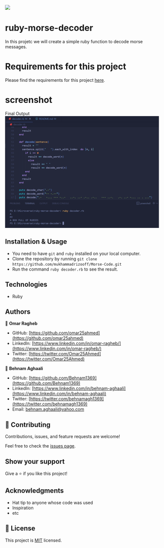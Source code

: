  

![](https://img.shields.io/badge/Microverse-blueviolet)

# ruby-morse-decoder
In this projetc we will create a simple ruby function to decode morse messages.


# Requirements for this project

Please find the requirements for this project [here](https://github.com/microverseinc/curriculum-ruby/blob/main/simple-ruby/morse_code.md).

# screenshot 
Final Output
![Screenshot1](screenshot.png)

## Installation & Usage

- You need to have `git` and `ruby` installed on your local computer.
- Clone the repository by running `git clone https://github.com/mukhammadrizooff/Morse-Code.git`
- Run the command `ruby decoder.rb` to see the result. 


## Technologies

- Ruby

## Authors

👤 **Omar Ragheb**

- GitHub: [https://github.com/omar25ahmed](https://github.com/omar25ahmed)
- LinkedIn: [https://www.linkedin.com/in/omar-ragheb/](https://www.linkedin.com/in/omar-ragheb/)
- Twitter: [https://twitter.com/Omar25Ahmed](https://twitter.com/Omar25Ahmed)

👤 **Behnam Aghaali**

- GitHub: [https://github.com/Behnam1369](https://github.com/Behnam1369)
- LinkedIn: [https://www.linkedin.com/in/behnam-aghaali](https://www.linkedin.com/in/behnam-aghaali)
- Twitter: [https://twitter.com/behnamagh1369](https://twitter.com/behnamagh1369)
- Email: [behnam.aghaali@yahoo.com](mailto:behnam.aghaali@yahoo.com)

## 🤝 Contributing

Contributions, issues, and feature requests are welcome!

Feel free to check the [issues page](../../issues/).

## Show your support

Give a ⭐️ if you like this project!

## Acknowledgments

- Hat tip to anyone whose code was used
- Inspiration
- etc

## 📝 License

This project is [MIT](./MIT.md) licensed.